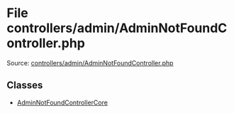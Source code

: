 File controllers/admin/AdminNotFoundController.php
=========

Source: [controllers/admin/AdminNotFoundController.php](https://github.com/PrestaShop/PrestaShop/blob/1.6.0.11/controllers/admin/AdminNotFoundController.php)


Classes
-------

* [AdminNotFoundControllerCore](class.AdminNotFoundControllerCore.md)

